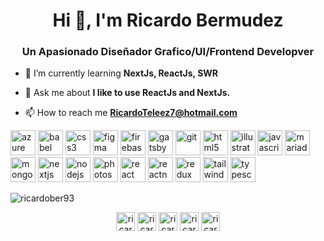 <h1 align="center">Hi 👋, I'm Ricardo Bermudez</h1>
<h3 align="center">Un Apasionado Diseñador Grafico/UI/Frontend Developver</h3>

- 🌱 I’m currently learning **NextJs, ReactJs, SWR**

- 💬 Ask me about **I like to use ReactJs and NextJs.**

- 📫 How to reach me **RicardoTeleez7@hotmail.com**

<p align="left"><img src="https://www.vectorlogo.zone/logos/microsoft_azure/microsoft_azure-icon.svg" alt="azure" width="40" height="40"/> <img src="https://www.vectorlogo.zone/logos/babeljs/babeljs-icon.svg" alt="babel" width="40" height="40"/> <img src="https://devicons.github.io/devicon/devicon.git/icons/css3/css3-original-wordmark.svg" alt="css3" width="40" height="40"/> <img src="https://www.vectorlogo.zone/logos/figma/figma-icon.svg" alt="figma" width="40" height="40"/> <img src="https://www.vectorlogo.zone/logos/firebase/firebase-icon.svg" alt="firebase" width="40" height="40"/> <img src="https://www.vectorlogo.zone/logos/gatsbyjs/gatsbyjs-icon.svg" alt="gatsby" width="40" height="40"/> <img src="https://www.vectorlogo.zone/logos/git-scm/git-scm-icon.svg" alt="git" width="40" height="40"/> <img src="https://devicons.github.io/devicon/devicon.git/icons/html5/html5-original-wordmark.svg" alt="html5" width="40" height="40"/> <img src="https://www.vectorlogo.zone/logos/adobe_illustrator/adobe_illustrator-icon.svg" alt="illustrator" width="40" height="40"/> <img src="https://devicons.github.io/devicon/devicon.git/icons/javascript/javascript-original.svg" alt="javascript" width="40" height="40"/> <img src="https://www.vectorlogo.zone/logos/mariadb/mariadb-icon.svg" alt="mariadb" width="40" height="40"/> <img src="https://devicons.github.io/devicon/devicon.git/icons/mongodb/mongodb-original-wordmark.svg" alt="mongodb" width="40" height="40"/> <img src="https://cdn.worldvectorlogo.com/logos/nextjs-3.svg" alt="nextjs" width="40" height="40"/> <img src="https://devicons.github.io/devicon/devicon.git/icons/nodejs/nodejs-original-wordmark.svg" alt="nodejs" width="40" height="40"/> <img src="https://devicons.github.io/devicon/devicon.git/icons/photoshop/photoshop-plain.svg" alt="photoshop" width="40" height="40"/> <img src="https://devicons.github.io/devicon/devicon.git/icons/react/react-original-wordmark.svg" alt="react" width="40" height="40"/> <img src="https://reactnative.dev/img/header_logo.svg" alt="reactnative" width="40" height="40"/> <img src="https://devicons.github.io/devicon/devicon.git/icons/redux/redux-original.svg" alt="redux" width="40" height="40"/> <img src="https://www.vectorlogo.zone/logos/tailwindcss/tailwindcss-icon.svg" alt="tailwind" width="40" height="40"/> <img src="https://devicons.github.io/devicon/devicon.git/icons/typescript/typescript-original.svg" alt="typescript" width="40" height="40"/></p><p><img align="center" src="https://github-readme-stats.vercel.app/api/top-langs/?username=ricardober93&layout=compact&hide=html" alt="ricardober93" /></p>

<p align="center">
<a href="https://twitter.com/ricardotellez7" target="blank"><img align="center" src="https://cdn.jsdelivr.net/npm/simple-icons@3.0.1/icons/twitter.svg" alt="ricardotellez7" height="30" width="30" /></a>
<a href="https://fb.com/ricardobtelle" target="blank"><img align="center" src="https://cdn.jsdelivr.net/npm/simple-icons@3.0.1/icons/facebook.svg" alt="ricardobtelle" height="30" width="30" /></a>
<a href="https://instagram.com/ricardotellez7" target="blank"><img align="center" src="https://cdn.jsdelivr.net/npm/simple-icons@3.0.1/icons/instagram.svg" alt="ricardotellez7" height="30" width="30" /></a>
<a href="https://dribbble.com/ricardo93" target="blank"><img align="center" src="https://cdn.jsdelivr.net/npm/simple-icons@3.0.1/icons/dribbble.svg" alt="ricardo93" height="30" width="30" /></a>
<a href="https://www.behance.net/ricardo93" target="blank"><img align="center" src="https://cdn.jsdelivr.net/npm/simple-icons@3.0.1/icons/behance.svg" alt="ricardo93" height="30" width="30" /></a>
</p>
